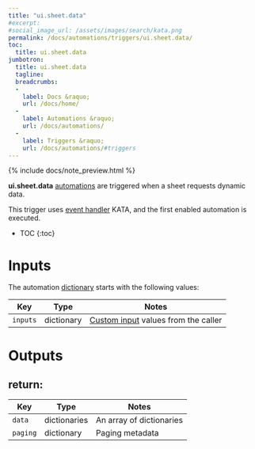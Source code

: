 ```yaml
---
title: "ui.sheet.data"
#excerpt: 
#social_image_url: /assets/images/search/kata.png
permalink: /docs/automations/triggers/ui.sheet.data/
toc:
  title: ui.sheet.data
jumbotron:
  title: ui.sheet.data
  tagline: 
  breadcrumbs:
  -
    label: Docs &raquo;
    url: /docs/home/
  -
    label: Automations &raquo;
    url: /docs/automations/
  -
    label: Triggers &raquo;
    url: /docs/automations/#triggers
---
```


{% include docs/note_preview.html %}

**ui.sheet.data** [automations](/docs/automations/) are triggered when a sheet requests dynamic data.

This trigger uses [event handler](/docs/automations/#event-handlers) KATA, and the first enabled automation is executed.

* TOC
{:toc}

# Inputs

The automation [dictionary](/docs/automations/#dictionaries) starts with the following values:

| Key | Type | Notes
|-|-|-
| `inputs` | dictionary | [Custom input](/docs/automations/#inputs) values from the caller

# Outputs

## return:

| Key | Type | Notes
|-|-|-
| `data` | dictionaries | An array of dictionaries
| `paging` | dictionary | Paging metadata

